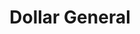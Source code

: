 ---
title: "Dollar General"
url: /statesville/dollar-general-old-mountain-road-2/
shop: variety store
---